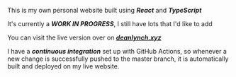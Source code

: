 This is my own personal website built using **_React_** and **_TypeScript_**

It's currently a **_WORK IN PROGRESS_**, I still have lots that I'd like to add

You can visit the live version over on **_[deanlynch.xyz](https://deanlynch.xyz/)_**

I have a **_continuous integration_** set up with GitHub Actions, so whenever a new change 
is successfully pushed to the master branch, it is automatically built and deployed on my live website. 
